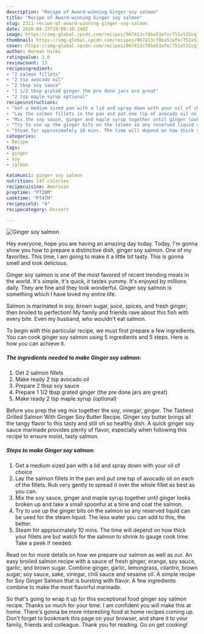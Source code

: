 ```yaml
---
description: "Recipe of Award-winning Ginger soy salmon"
title: "Recipe of Award-winning Ginger soy salmon"
slug: 2311-recipe-of-award-winning-ginger-soy-salmon
date: 2020-08-23T19:09:20.248Z
image: https://img-global.cpcdn.com/recipes/067413cf8ba53afe/751x532cq70/ginger-soy-salmon-recipe-main-photo.jpg
thumbnail: https://img-global.cpcdn.com/recipes/067413cf8ba53afe/751x532cq70/ginger-soy-salmon-recipe-main-photo.jpg
cover: https://img-global.cpcdn.com/recipes/067413cf8ba53afe/751x532cq70/ginger-soy-salmon-recipe-main-photo.jpg
author: Herman Hicks
ratingvalue: 3.6
reviewcount: 13
recipeingredient:
- "2 salmon fillets"
- "2 tsp avocado oil"
- "2 tbsp soy sauce"
- "1 1/2 tbsp grated ginger the pre done jars are great"
- "2 tsp maple syrup optional"
recipeinstructions:
- "Get a medium sized pan with a lid and spray down with your oil of choice"
- "Lay the salmon fillets in the pan and put one tsp of avocado oil on each of the fillets. Rub very gently to spread it over the whole fillet as best as you can."
- "Mix the soy sauce, ginger and maple syrup together until ginger looks broken up and take a small spoonful at a time and coat the salmon."
- "Try to use up the ginger bits on the salmon so any reserved liquid can be used for the steam liquid. The less water you can add to this, the better."
- "Steam for approximately 10 mins. The time will depend on how thick your fillets are but watch for the salmon to shrink to gauge cook time. Take a peek if needed."
categories:
- Recipe
tags:
- ginger
- soy
- salmon

katakunci: ginger soy salmon 
nutrition: 147 calories
recipecuisine: American
preptime: "PT20M"
cooktime: "PT47M"
recipeyield: "4"
recipecategory: Dessert

---
```



![Ginger soy salmon](https://img-global.cpcdn.com/recipes/067413cf8ba53afe/751x532cq70/ginger-soy-salmon-recipe-main-photo.jpg)

Hey everyone, hope you are having an amazing day today. Today, I'm gonna show you how to prepare a distinctive dish, ginger soy salmon. One of my favorites. This time, I am going to make it a little bit tasty. This is gonna smell and look delicious.

Ginger soy salmon is one of the most favored of recent trending meals in the world. It's simple, it's quick, it tastes yummy. It's enjoyed by millions daily. They are fine and they look wonderful. Ginger soy salmon is something which I have loved my entire life.

Salmon is marinated in soy, brown sugar, juice, spices, and fresh ginger; then broiled to perfection! My family and friends rave about this fish with every bite. Even my husband, who wouldn&#39;t eat salmon.


To begin with this particular recipe, we must first prepare a few ingredients. You can cook ginger soy salmon using 5 ingredients and 5 steps. Here is how you can achieve it.

<!--inarticleads1-->

##### The ingredients needed to make Ginger soy salmon:

1. Get 2 salmon fillets
1. Make ready 2 tsp avocado oil
1. Prepare 2 tbsp soy sauce
1. Prepare 1 1/2 tbsp grated ginger (the pre done jars are great)
1. Make ready 2 tsp maple syrup (optional)


Before you prep the veg mix together the soy, vinegar, ginger. The Tastiest Grilled Salmon With Ginger Soy Butter Recipe. Ginger soy butter brings all the tangy flavor to this tasty and still oh so healthy dish. A quick ginger soy sauce marinade provides plenty of flavor, especially when following this recipe to ensure moist, tasty salmon. 

<!--inarticleads2-->

##### Steps to make Ginger soy salmon:

1. Get a medium sized pan with a lid and spray down with your oil of choice
1. Lay the salmon fillets in the pan and put one tsp of avocado oil on each of the fillets. Rub very gently to spread it over the whole fillet as best as you can.
1. Mix the soy sauce, ginger and maple syrup together until ginger looks broken up and take a small spoonful at a time and coat the salmon.
1. Try to use up the ginger bits on the salmon so any reserved liquid can be used for the steam liquid. The less water you can add to this, the better.
1. Steam for approximately 10 mins. The time will depend on how thick your fillets are but watch for the salmon to shrink to gauge cook time. Take a peek if needed.


Read on for more details on how we prepare our salmon as well as our. An easy broiled salmon recipe with a sauce of fresh ginger, orange, soy sauce, garlic, and brown sugar. Combine ginger, garlic, lemongrass, cilantro, brown sugar, soy sauce, sake, vinegar, chili sauce and sesame oil. A simple recipe for Soy Ginger Salmon that is bursting with flavor. A few ingredients combine to make the most flavorful marinade. 

So that's going to wrap it up for this exceptional food ginger soy salmon recipe. Thanks so much for your time. I am confident you will make this at home. There's gonna be more interesting food at home recipes coming up. Don't forget to bookmark this page on your browser, and share it to your family, friends and colleague. Thank you for reading. Go on get cooking!
